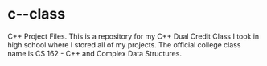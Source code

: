 # c--class
C++ Project Files.
This is a repository for my C++ Dual Credit Class I took in high school where I stored all of my projects.
The official college class name is CS 162 - C++ and Complex Data Structures.
